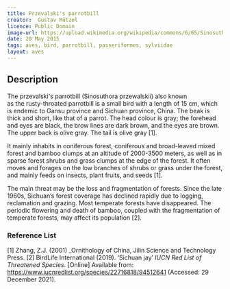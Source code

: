 ```yaml
---
title: Przevalski's parrotbill 
creator:  Gustav Mützel
licence: Public Domain
image-url: https://upload.wikimedia.org/wikipedia/commons/6/65/Sinosuthora_przewalskii_1891.jpg
date: 20 May 2015
tags: aves, bird, parrotbill, passeriformes, sylviidae
layout: aves
---
```

## Description

The przevalski's parrotbill (Sinosuthora przewalskii) also known as the rusty-throated parrotbill is a small bird with a length of 15 cm, which is endemic to Gansu province and Sichuan province, China. The beak is thick and short, like that of a parrot. The head colour is gray; the forehead and eyes are black, the brow lines are dark brown, and the eyes are brown. The upper back is olive gray. The tail is olive gray [1].

It mainly inhabits in coniferous forest, coniferous and broad-leaved mixed forest and bamboo clumps at an altitude of 2000-3500 meters, as well as in sparse forest shrubs and grass clumps at the edge of the forest. It often moves and forages on the low branches of shrubs or grass under the forest, and mainly feeds on insects, plant fruits, and seeds [1].

The main threat may be the loss and fragmentation of forests. Since the late 1960s, Sichuan’s forest coverage has declined rapidly due to logging, reclamation and grazing. Most temperate forests have disappeared. The periodic flowering and death of bamboo, coupled with the fragmentation of temperate forests, may affect its population [2].

### Reference List
[1] Zhang, Z.J. (2001) _Ornithology of China, Jilin Science and Technology Press.
[2] BirdLife International (2019). ‘Sichuan jay’ _IUCN Red List of Threatened Species_. [Online]  Available from: https://www.iucnredlist.org/species/22716818/94512641 (Accessed: 29 December 2021).


